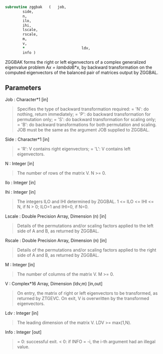 ```fortran
subroutine zggbak	(	job,
		side,
		n,
		ilo,
		ihi,
		lscale,
		rscale,
		m,
		v,
		*                          ldv,
		info )
```

 ZGGBAK forms the right or left eigenvectors of a complex generalized
 eigenvalue problem A*x = lambda*B*x, by backward transformation on
 the computed eigenvectors of the balanced pair of matrices output by
 ZGGBAL.

## Parameters
Job : Character*1 [in]
> Specifies the type of backward transformation required:
> = 'N':  do nothing, return immediately;
> = 'P':  do backward transformation for permutation only;
> = 'S':  do backward transformation for scaling only;
> = 'B':  do backward transformations for both permutation and
> scaling.
> JOB must be the same as the argument JOB supplied to ZGGBAL.

Side : Character*1 [in]
> = 'R':  V contains right eigenvectors;
> = 'L':  V contains left eigenvectors.

N : Integer [in]
> The number of rows of the matrix V.  N >= 0.

Ilo : Integer [in]

Ihi : Integer [in]
> The integers ILO and IHI determined by ZGGBAL.
> 1 <= ILO <= IHI <= N, if N > 0; ILO=1 and IHI=0, if N=0.

Lscale : Double Precision Array, Dimension (n) [in]
> Details of the permutations and/or scaling factors applied
> to the left side of A and B, as returned by ZGGBAL.

Rscale : Double Precision Array, Dimension (n) [in]
> Details of the permutations and/or scaling factors applied
> to the right side of A and B, as returned by ZGGBAL.

M : Integer [in]
> The number of columns of the matrix V.  M >= 0.

V : Complex*16 Array, Dimension (ldv,m) [in,out]
> On entry, the matrix of right or left eigenvectors to be
> transformed, as returned by ZTGEVC.
> On exit, V is overwritten by the transformed eigenvectors.

Ldv : Integer [in]
> The leading dimension of the matrix V. LDV >= max(1,N).

Info : Integer [out]
> = 0:  successful exit.
> < 0:  if INFO = -i, the i-th argument had an illegal value.


